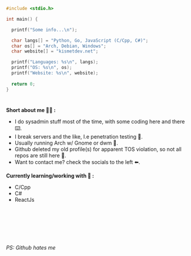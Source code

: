 ```c
#include <stdio.h>

int main() {

  printf("Some info...\n");

  char langs[] = "Python, Go, JavaScript (C/Cpp, C#)";
  char os[] = "Arch, Debian, Windows";
  char website[] = "kismetdev.net";

  printf("Languages: %s\n", langs);
  printf("OS: %s\n", os);
  printf("Website: %s\n", website);
  
  return 0;
}

```

#
**Short about me 👨‍💻 :**
- I do sysadmin stuff most of the time, with some coding here and there ⌨️.
- I break servers and the like, I.e penetration testing 🔨.
- Usually running Arch w/ Gnome or dwm 🐧.
- Github deleted my old profile(s) for apparent TOS violation, so not all repos are still here 🤨.
- Want to contact me? check the socials to the left ⬅️. 

**Currently learning/working with 🧠 :**
- C/Cpp
- C#
- ReactJs
<br>
<br>
<br>
<br>
<br>

*PS: Github hates me*
